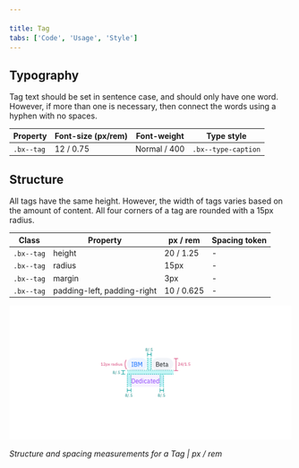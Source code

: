 ```yaml
---

title: Tag
tabs: ['Code', 'Usage', 'Style']
---
```


## Typography

Tag text should be set in sentence case, and should only have one word. However, if more than one is necessary, then connect the words using a hyphen with no spaces.

| Property   | Font-size (px/rem) | Font-weight  | Type style          |
| ---------- | ------------------ | ------------ | ------------------- |
| `.bx--tag` | 12 / 0.75          | Normal / 400 | `.bx--type-caption` |

## Structure

All tags have the same height. However, the width of tags varies based on the amount of content. All four corners of a tag are rounded with a 15px radius.

| Class      | Property                    | px / rem   | Spacing token |
| ---------- | --------------------------- | ---------- | ------------- |
| `.bx--tag` | height                      | 20 / 1.25  | -             |
| `.bx--tag` | radius                      | 15px       | -             |
| `.bx--tag` | margin                      | 3px        | -             |
| `.bx--tag` | padding-left, padding-right | 10 / 0.625 | -             |

![Structure and spacing measurementst](images/tag-style-1.png)

_Structure and spacing measurements for a Tag | px / rem_
